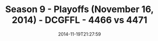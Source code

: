 ---
title: Season 9 - Playoffs (November 16, 2014) - DCGFFL - 4466 vs 4471
teams_score:
- team: 4466
  score:
- team: 4471
  score: 24
mvp: Barry Mauck (Purple), Jay Anderson (White)
game-ball: N/A
sportsperson: ''
season: 9
week:
date: '2014-11-19T21:27:59'
pageid: season-9-playoffs-4466-vs-4471
---